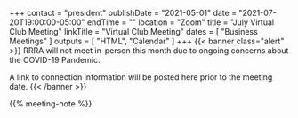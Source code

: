 +++
contact = "president"
publishDate = "2021-05-01"
date = "2021-07-20T19:00:00-05:00"
endTime = ""
location = "Zoom"
title = "July Virtual Club Meeting"
linkTitle = "Virtual Club Meeting"
dates = [ "Business Meetings" ]
outputs = [ "HTML", "Calendar" ]
+++
{{< banner class="alert" >}}
RRRA will not meet in-person this month due to ongoing concerns
about the COVID-19 Pandemic.

A link to connection information will be posted here prior to the meeting date.
{{< /banner >}}

{{% meeting-note %}}
